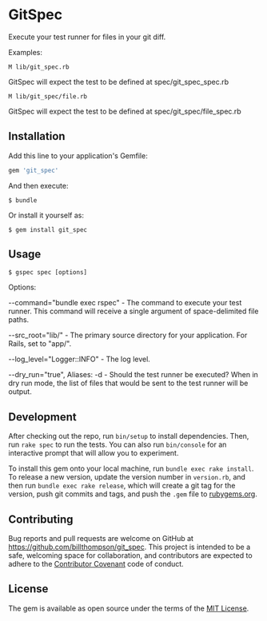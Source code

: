 # GitSpec

Execute your test runner for files in your git diff.

Examples:

    M lib/git_spec.rb

GitSpec will expect the test to be defined at spec/git_spec_spec.rb

    M lib/git_spec/file.rb

GitSpec will expect the test to be defined at spec/git_spec/file_spec.rb


## Installation

Add this line to your application's Gemfile:

```ruby
gem 'git_spec'
```

And then execute:

    $ bundle

Or install it yourself as:

    $ gem install git_spec

## Usage

    $ gspec spec [options]
    
Options:

--command="bundle exec rspec" - The command to execute your test runner. This command will receive a single argument of space-delimited file paths.  

--src_root="lib/" - The primary source directory for your application. For Rails, set to "app/". 

--log_level="Logger::INFO" - The log level.   

--dry_run="true", Aliases: -d - Should the test runner be executed? When in dry run mode, the list of files that would be sent to the test runner will be output.   
    

## Development

After checking out the repo, run `bin/setup` to install dependencies. Then, run `rake spec` to run the tests. You can also run `bin/console` for an interactive prompt that will allow you to experiment.

To install this gem onto your local machine, run `bundle exec rake install`. To release a new version, update the version number in `version.rb`, and then run `bundle exec rake release`, which will create a git tag for the version, push git commits and tags, and push the `.gem` file to [rubygems.org](https://rubygems.org).

## Contributing

Bug reports and pull requests are welcome on GitHub at https://github.com/billthompson/git_spec. This project is intended to be a safe, welcoming space for collaboration, and contributors are expected to adhere to the [Contributor Covenant](http://contributor-covenant.org) code of conduct.


## License

The gem is available as open source under the terms of the [MIT License](http://opensource.org/licenses/MIT).

